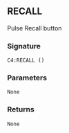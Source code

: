 ## RECALL

Pulse Recall button


### Signature

`C4:RECALL ()`


### Parameters

`None`


### Returns

`None`